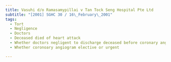 ```yaml
---
title: Vasuhi d/o Ramasamypillai v Tan Tock Seng Hospital Pte Ltd
subtitle: "[2001] SGHC 30 / 16\_February\_2001"
tags:
  - Tort
  - Negligence
  - Doctors
  - Deceased died of heart attack
  - Whether doctors negligent to discharge deceased before coronary angiogram
  - Whether coronoary angiogram elective or urgent

---
```


